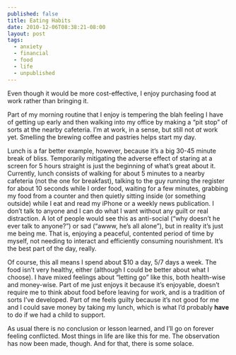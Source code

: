 ```yaml
---
published: false
title: Eating Habits
date: 2010-12-06T08:38:21-08:00
layout: post
tags:
  - anxiety
  - financial
  - food
  - life
  - unpublished
---
```

Even though it would be more cost-effective, I enjoy purchasing food at work rather than bringing it.

Part of my morning routine that I enjoy is tempering the blah feeling I have of getting up early and then walking into my office by making a &#8220;pit stop&#8221; of sorts at the nearby cafeteria. I&#8217;m at work, in a sense, but still not _at_ work yet. Smelling the brewing coffee and pastries helps start my day.

<!--more-->

Lunch is a far better example, however, because it&#8217;s a big 30-45 minute break of bliss. Temporarily mitigating the adverse effect of staring at a screen for 5 hours straight is just the beginning of what&#8217;s great about it. Currently, lunch consists of walking for about 5 minutes to a nearby cafeteria (not the one for breakfast), talking to the guy running the register for about 10 seconds while I order food, waiting for a few minutes, grabbing my food from a counter and then quietly sitting inside (or something outside) while I eat and read my iPhone or a weekly news publication. I don&#8217;t talk to anyone and I can do what I want without any guilt or real distraction. A lot of people would see this as anti-social (&#8220;why doesn&#8217;t he ever talk to anyone?&#8221;) or sad (&#8220;awww, he&#8217;s all alone&#8221;), but in reality it&#8217;s just me being me. That is, enjoying a peaceful, contented period of time by myself, not needing to interact and efficiently consuming nourishment. It&#8217;s the best part of the day, really.

Of course, this all means I spend about $10 a day, 5/7 days a week. The food isn&#8217;t very healthy, either (although I could be better about what I choose). I have mixed feelings about &#8220;letting go&#8221; like this, both health-wise and money-wise. Part of me just enjoys it because it&#8217;s enjoyable, doesn&#8217;t require me to think about food before leaving for work, and is a tradition of sorts I&#8217;ve developed. Part of me feels guilty because it&#8217;s not good for me and I could save money by taking my lunch, which is what I&#8217;d probably **have** to do if we had a child to support.

As usual there is no conclusion or lesson learned, and I&#8217;ll go on forever feeling conflicted. Most things in life are like this for me. The observation has now been made, though. And for that, there is some solace.
